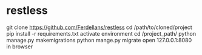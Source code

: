 # restless

git clone https://github.com/Ferdellans/restless
cd /path/to/cloned/project
pip install -r requirements.txt
activate environment
cd /project_path/
python manage.py makemigrations
python mange.py migrate
open 127.0.0.1:8080 in browser

